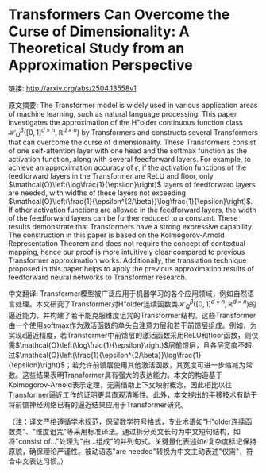 # Transformers Can Overcome the Curse of Dimensionality: A Theoretical Study from an Approximation Perspective

链接: http://arxiv.org/abs/2504.13558v1

原文摘要:
The Transformer model is widely used in various application areas of machine
learning, such as natural language processing. This paper investigates the
approximation of the H\"older continuous function class
$\mathcal{H}_{Q}^{\beta}\left([0,1]^{d\times n},\mathbb{R}^{d\times n}\right)$
by Transformers and constructs several Transformers that can overcome the curse
of dimensionality. These Transformers consist of one self-attention layer with
one head and the softmax function as the activation function, along with
several feedforward layers. For example, to achieve an approximation accuracy
of $\epsilon$, if the activation functions of the feedforward layers in the
Transformer are ReLU and floor, only
$\mathcal{O}\left(\log\frac{1}{\epsilon}\right)$ layers of feedforward layers
are needed, with widths of these layers not exceeding
$\mathcal{O}\left(\frac{1}{\epsilon^{2/\beta}}\log\frac{1}{\epsilon}\right)$.
If other activation functions are allowed in the feedforward layers, the width
of the feedforward layers can be further reduced to a constant. These results
demonstrate that Transformers have a strong expressive capability. The
construction in this paper is based on the Kolmogorov-Arnold Representation
Theorem and does not require the concept of contextual mapping, hence our proof
is more intuitively clear compared to previous Transformer approximation works.
Additionally, the translation technique proposed in this paper helps to apply
the previous approximation results of feedforward neural networks to
Transformer research.

中文翻译:
Transformer模型被广泛应用于机器学习的各个应用领域，例如自然语言处理。本文研究了Transformer对H\"older连续函数类$\mathcal{H}_{Q}^{\beta}\left([0,1]^{d\times n},\mathbb{R}^{d\times n}\right)$的逼近能力，并构建了若干能克服维度诅咒的Transformer结构。这些Transformer由一个使用softmax作为激活函数的单头自注意力层和若干前馈层组成。例如，为实现$\epsilon$逼近精度，若Transformer中前馈层的激活函数采用ReLU和floor函数，则仅需$\mathcal{O}\left(\log\frac{1}{\epsilon}\right)$层前馈层，且各层宽度不超过$\mathcal{O}\left(\frac{1}{\epsilon^{2/\beta}}\log\frac{1}{\epsilon}\right)$；若允许前馈层使用其他激活函数，其宽度可进一步缩减为常数。这些结果表明Transformer具有强大的表达能力。本文的构造基于Kolmogorov-Arnold表示定理，无需借助上下文映射概念，因此相比以往Transformer逼近工作的证明更具直观清晰性。此外，本文提出的平移技术有助于将前馈神经网络已有的逼近结果应用于Transformer研究。

（注：译文严格遵循学术规范，保留数学符号格式，专业术语如"H\"older连续函数类"、"维度诅咒"等采用标准译法。通过拆分英文长句为中文短句结构，如将"consist of..."处理为"由...组成"的并列句式。关键量化表述如$\mathcal{O}$复杂度标记保持原貌，确保理论严谨性。被动语态"are needed"转换为中文主动表述"仅需"，符合中文表达习惯。）
